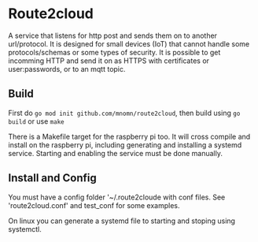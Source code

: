 # Route2cloud

A service that listens for http post and sends them on to another url/protocol. It is designed for small devices (IoT) that cannot handle some protocols/schemas or some types of security. It is possible to get incomming HTTP and send it on as HTTPS with certificates or user:passwords, or to an mqtt topic.


## Build
First do `go mod init github.com/mnomn/route2cloud`, 
then build using `go build` or use `make`

There is a Makefile target for the raspberry pi too.
It will cross compile and install on the raspberry pi, including generating and installing a systemd service.
Starting and enabling the service must be done manually.

## Install and Config
You must have a config folder '~/.route2cloude with conf files. See 'route2cloud.conf' and test_conf for some examples.

On linux you can generate a systemd file to starting and stoping using systemctl.
